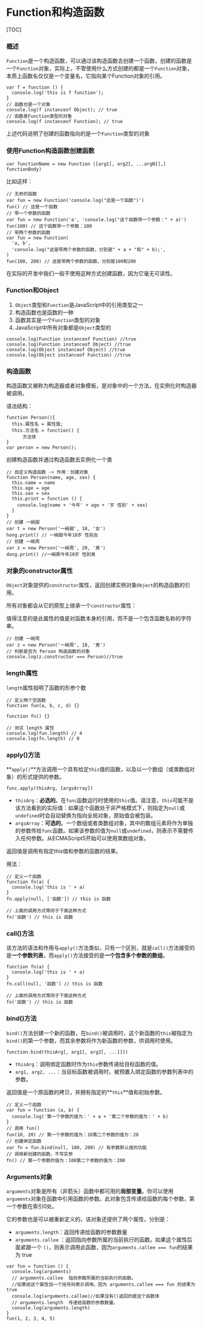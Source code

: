 # Function和构造函数



[TOC]

### 概述

`Function`是一个构造函数，可以通过该构造函数去创建一个函数，创建的函数是一个`Function`对象，实际上，不管使用什么方式创建的都是一个`Function`对象，本质上函数名仅仅是一个变量名，它指向某个Function对象的引用。

```
var f = function () {
  console.log('this is f function');
}
// 函数也是一个对象
console.log(f instanceof Object); // true
// 函数是Function类型的对象
console.log(f instanceof Function); // true
```

上述代码说明了创建的函数指向的是一个`Function`类型的对象

### 使用Function构造函数创建函数

```
var functionName = new Function ([arg1[, arg2[, ...argN]],] functionBody)
```

比如这样：

```
// 无参的函数
var fun = new Function('console.log("这是一个函数")')
fun() // 这是一个函数
// 带一个参数的函数
var fun = new Function('a', 'console.log("这个函数带一个参数：" + a)')
fun(100) // 这个函数带一个参数：100
// 带两个参数的函数
var fun = new Function(
  'a, b',
  'console.log("这是带两个参数的函数，分别是" + a + "和" + b);',
)
fun(100, 200) // 这是带两个参数的函数，分别是100和200
```

在实际的开发中我们一般不使用这种方式创建函数，因为它毫无可读性。

### Function和Object

1. `Object`类型和`Function`是JavaScript中的引用类型之一
2. 构造函数也是函数的一种
3. 函数其实是一个`Function`类型的对象
4. JavaScript中所有对象都是`Object`类型的

```
console.log(Function instanceof Function) //true
console.log(Function instanceof Object) //true
console.log(Object instanceof Object) //true
console.log(Object instanceof Function) //true
```

### 构造函数

构造函数又被称为构造器或者对象模板，是对象中的一个方法，在实例化时构造器被调用。

语法结构：

```
function Person(){
  this.属性名 = 属性值;
  this.方法名 = function() {
      方法体
}
var person = new Person();
```

创建构造函数并通过构造函数去实例化一个类

```
// 自定义构造函数 -> 作用：创建对象
function Person(name, age, sex) {
  this.name = name
  this.age = age
  this.sex = sex
  this.print = function () {
    console.log(name + '今年' + age + '岁 性别' + sex)
  }
}
// 创建 一碗甜
var t = new Person('一碗甜', 18, '女')
hong.print() // 一碗甜今年18岁 性别女
// 创建 一碗周
var z = new Person('一碗周', 20, '男')
dong.print() //一碗粥今年20岁 性别男
```

### 对象的constructor属性

`Object`对象提供的`constructor`属性，返回创建实例对象`Object`的构造函数的引用。

所有对象都会从它的原型上继承一个`constructor`属性：

值得注意的是此属性的值是对函数本身的引用，而不是一个包含函数名称的字符串。

```
// 创建 一碗周
var z = new Person('一碗周', 18, '男')
// 判断是否为 Person 构造函数的对象
console.log(z.constructor === Person)//true
```

### length属性

`length`属性指明了函数的形参个数

```
// 定义两个空函数
function fun(a, b, c, d) {}

function fn() {}

// 测试 length 属性
console.log(fun.length) // 4
console.log(fn.length) // 0

```

### apply()方法

**`apply()`**方法调用一个具有给定`this`值的函数，以及以一个数组（或类数组对象）的形式提供的参数。

```
func.apply(thisArg, [argsArray])
```

- `thisArg`：**必选的**。在`func`函数运行时使用的`this`值。请注意，`this`可能不是该方法看到的实际值：如果这个函数处于非严格模式下，则指定为`null`或`undefined`时会自动替换为指向全局对象，原始值会被包装。
- `argsArray`：**可选的**。一个数组或者类数组对象，其中的数组元素将作为单独的参数传给`func`函数。如果该参数的值为`null`或`undefined`，则表示不需要传入任何参数。从ECMAScript5开始可以使用类数组对象。

返回值是调用有指定this值和参数的函数的结果。

用法：

```
// 定义一个函数
function fn(a) {
  console.log('this is ' + a)
}
fn.apply(null, ['函数']) // this is 函数

// 上面的调用方式等同于下面这种方式
fn('函数') // this is 函数
```

### call()方法

该方法的语法和作用与`apply()`方法类似，只有一个区别，就是`call()`方法接受的是**一个参数列表**，而`apply()`方法接受的是**一个包含多个参数的数组**。

```
function fn(a) {
  console.log('this is ' + a)
}
fn.call(null, '函数') // this is 函数

// 上面的调用方式等同于下面这种方式
fn('函数') // this is 函数
```

### bind()方法

`bind()`方法创建一个新的函数，在`bind()`被调用时，这个新函数的`this`被指定为`bind()`的第一个参数，而其余参数将作为新函数的参数，供调用时使用。

```
function.bind(thisArg[, arg1[, arg2[, ...]]])
```

- `thisArg`：调用绑定函数时作为`this`参数传递给目标函数的值。
- `arg1, arg2, ...`：当目标函数被调用时，被预置入绑定函数的参数列表中的参数。

返回值是一个原函数的拷贝，并拥有指定的**`this`**值和初始参数。

```
// 定义一个函数
var fun = function (a, b) {
  console.log('第一个参数的值为：' + a + '第二个参数的值为：' + b)
}
// 调用 fun()
fun(10, 20) // 第一个参数的值为：10第二个参数的值为：20
// 创建绑定函数
var fn = fun.bind(null, 100, 200) // 有参数默认值的功能
// 调用新创建的函数，不写实参
fn() // 第一个参数的值为：100第二个参数的值为：200
```

### Arguments对象

`arguments`对象是所有（非箭头）函数中都可用的**局部变量**。你可以使用`arguments`对象在函数中引用函数的参数。此对象包含传递给函数的每个参数，第一个参数在索引0处。

它的参数也是可以被重新定义的，该对象还提供了两个属性，分别是：

- `arguments.length`：返回传递给函数的参数数量
- `arguments.callee` ：返回指向参数所属的当前执行的函数。如果这个属性后面紧跟一个 `()`，则表示调用此函数，因为`arguments.callee === fun`的结果为 true

```
var fun = function () {
  console.log(arguments)
  // arguments.callee  指向参数所属的当前执行的函数。
  //如果给这个属性加一个括号则表示调用。因为 arguments.callee === fun 的结果为 true
  console.log(arguments.callee)//如果没有()返回的是这个函数体
  // arguments.length  传递给函数的参数数量。
  console.log(arguments.length)
}
fun(1, 2, 3, 4, 5) 
```

